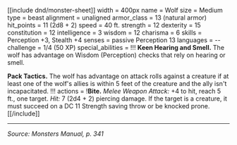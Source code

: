 [[include dnd/monster-sheet]]
width = 400px
name = Wolf
size = Medium
type = beast
alignment = unaligned
armor_class = 13 (natural armor)
hit_points = 11 (2d8 + 2)
speed = 40 ft.
strength = 12
dexterity = 15
constitution = 12
intelligence = 3
wisdom = 12
charisma = 6
skills = Perception +3, Stealth +4
senses = passive Perception 13
languages = --
challenge = 1/4 (50 XP)
special_abilities = !!!
**Keen Hearing and Smell.** The wolf has advantage on Wisdom (Perception) checks that rely on hearing or smell.

**Pack Tactics.** The wolf has advantage on attack rolls against a creature if at least one of the wolf's allies is within 5 feet of the creature and the ally isn't incapacitated.
!!!
actions = !**Bite.** *Melee Weapon Attack:* +4 to hit, reach 5 ft., one target. *Hit:* 7 (2d4 + 2) piercing damage.  If the target is a creature, it must succeed on a DC 11 Strength saving throw or be knocked prone.
[[/include]]

----

*Source: Monsters Manual, p. 341*